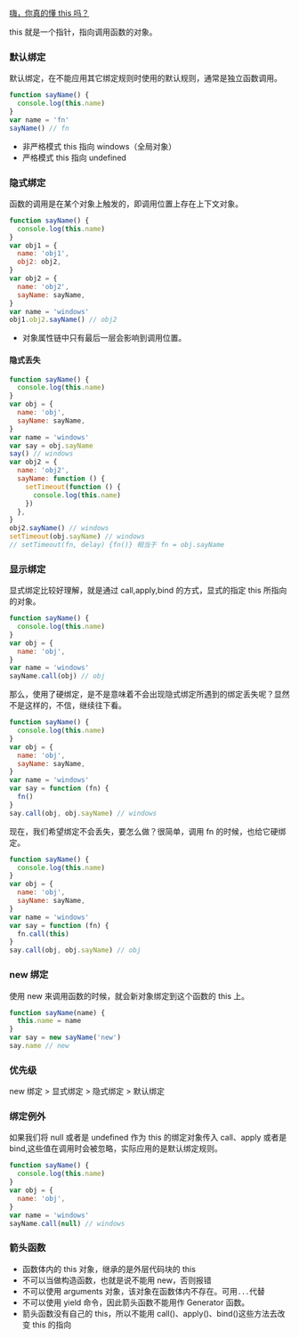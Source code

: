 [嗨，你真的懂 this 吗？](https://juejin.cn/post/6844903805587619854)

this 就是一个指针，指向调用函数的对象。

### 默认绑定

默认绑定，在不能应用其它绑定规则时使用的默认规则，通常是独立函数调用。

```js
function sayName() {
  console.log(this.name)
}
var name = 'fn'
sayName() // fn
```

- 非严格模式 this 指向 windows（全局对象）
- 严格模式 this 指向 undefined

### 隐式绑定

函数的调用是在某个对象上触发的，即调用位置上存在上下文对象。

```js
function sayName() {
  console.log(this.name)
}
var obj1 = {
  name: 'obj1',
  obj2: obj2,
}
var obj2 = {
  name: 'obj2',
  sayName: sayName,
}
var name = 'windows'
obj1.obj2.sayName() // obj2
```

- 对象属性链中只有最后一层会影响到调用位置。

#### 隐式丢失

```js
function sayName() {
  console.log(this.name)
}
var obj = {
  name: 'obj',
  sayName: sayName,
}
var name = 'windows'
var say = obj.sayName
say() // windows
var obj2 = {
  name: 'obj2',
  sayName: function () {
    setTimeout(function () {
      console.log(this.name)
    })
  },
}
obj2.sayName() // windows
setTimeout(obj.sayName) // windows
// setTimeout(fn, delay) {fn()} 相当于 fn = obj.sayName
```

### 显示绑定

显式绑定比较好理解，就是通过 call,apply,bind 的方式，显式的指定 this 所指向的对象。

```js
function sayName() {
  console.log(this.name)
}
var obj = {
  name: 'obj',
}
var name = 'windows'
sayName.call(obj) // obj
```

那么，使用了硬绑定，是不是意味着不会出现隐式绑定所遇到的绑定丢失呢？显然不是这样的，不信，继续往下看。

```js
function sayName() {
  console.log(this.name)
}
var obj = {
  name: 'obj',
  sayName: sayName,
}
var name = 'windows'
var say = function (fn) {
  fn()
}
say.call(obj, obj.sayName) // windows
```

现在，我们希望绑定不会丢失，要怎么做？很简单，调用 fn 的时候，也给它硬绑定。

```js
function sayName() {
  console.log(this.name)
}
var obj = {
  name: 'obj',
  sayName: sayName,
}
var name = 'windows'
var say = function (fn) {
  fn.call(this)
}
say.call(obj, obj.sayName) // obj
```

### new 绑定

使用 new 来调用函数的时候，就会新对象绑定到这个函数的 this 上。

```js
function sayName(name) {
  this.name = name
}
var say = new sayName('new')
say.name // new
```

### 优先级

new 绑定 > 显式绑定 > 隐式绑定 > 默认绑定

### 绑定例外

如果我们将 null 或者是 undefined 作为 this 的绑定对象传入 call、apply 或者是 bind,这些值在调用时会被忽略，实际应用的是默认绑定规则。

```js
function sayName() {
  console.log(this.name)
}
var obj = {
  name: 'obj',
}
var name = 'windows'
sayName.call(null) // windows
```

### 箭头函数

- 函数体内的 this 对象，继承的是外层代码块的 this
- 不可以当做构造函数，也就是说不能用 new，否则报错
- 不可以使用 arguments 对象，该对象在函数体内不存在。可用`...`代替
- 不可以使用 yield 命令，因此箭头函数不能用作 Generator 函数。
- 箭头函数没有自己的 this，所以不能用 call()、apply()、bind()这些方法去改变 this 的指向
